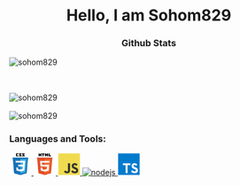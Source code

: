 <h1 align="center">Hello, I am Sohom829</h1>
<h3 align="center">Github Stats</h3>

<p align="left"> <img src="https://komarev.com/ghpvc/?username=Sohom829&label=Profile%20views&color=0e75b6&style=flat" alt="sohom829" /> </p> 

<p align="left"> <a href="https://twitter.com/" target="blank"><img src="https://img.shields.io/twitter/follow/?logo=twitter&style=for-the-badge" alt="" /></a> </p>
<p><img align="center" src="https://github-readme-stats.vercel.app/api/top-langs?username=Sohom829&show_icons=true&locale=en&layout=compact" alt="sohom829" /></p>
<p><img align="center" src="https://github-readme-streak-stats.herokuapp.com/?user=Sohom829&" alt="sohom829" /></p>  



<h3 align="left"> </h3>
<h3 align="left">Languages and Tools:</h3> <a href="https://www.w3schools.com/css/" target="_blank"> <img src="https://raw.githubusercontent.com/devicons/devicon/master/icons/css3/css3-original-wordmark.svg" alt="css3" width="40" height="40"/> </a> <a href="https://www.w3.org/html/" target="_blank"> <img src="https://raw.githubusercontent.com/devicons/devicon/master/icons/html5/html5-original-wordmark.svg" alt="html5" width="40" height="40"/> </a> <a href="https://developer.mozilla.org/en-US/docs/Web/JavaScript" target="_blank"> <img src="https://raw.githubusercontent.com/devicons/devicon/master/icons/javascript/javascript-original.svg" alt="javascript" width="40" height="40"/> </a> </a> <a href="https://nodejs.org" target="_blank"> <img src="https://upload.wikimedia.org/wikipedia/commons/thumb/d/d9/Node.js_logo.svg/1200px-Node.js_logo.svg.png" alt="nodejs" width="40" height="40"/> </a> <a href="https://www.typescriptlang.org/" target="_blank"> <img src="https://raw.githubusercontent.com/devicons/devicon/master/icons/typescript/typescript-original.svg" alt="typescript" width="40" height="40"/> </a> </p>
